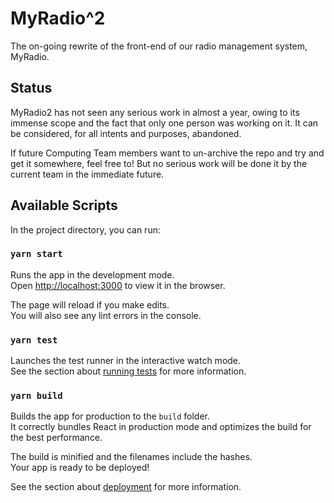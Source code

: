 # MyRadio^2

The on-going rewrite of the front-end of our radio management system, MyRadio.

## Status

MyRadio2 has not seen any serious work in almost a year, owing to its immense scope and the fact that only one person was working on it. It can be considered, for all intents and purposes, abandoned.

If future Computing Team members want to un-archive the repo and try and get it somewhere, feel free to! But no serious work will be done it by the current team in the immediate future.

## Available Scripts

In the project directory, you can run:

### `yarn start`

Runs the app in the development mode.<br />
Open [http://localhost:3000](http://localhost:3000) to view it in the browser.

The page will reload if you make edits.<br />
You will also see any lint errors in the console.

### `yarn test`

Launches the test runner in the interactive watch mode.<br />
See the section about [running tests](https://facebook.github.io/create-react-app/docs/running-tests) for more information.

### `yarn build`

Builds the app for production to the `build` folder.<br />
It correctly bundles React in production mode and optimizes the build for the best performance.

The build is minified and the filenames include the hashes.<br />
Your app is ready to be deployed!

See the section about [deployment](https://facebook.github.io/create-react-app/docs/deployment) for more information.
